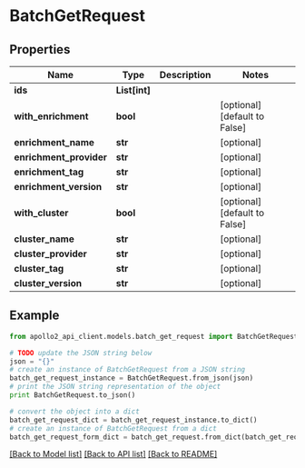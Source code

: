 # BatchGetRequest


## Properties
Name | Type | Description | Notes
------------ | ------------- | ------------- | -------------
**ids** | **List[int]** |  | 
**with_enrichment** | **bool** |  | [optional] [default to False]
**enrichment_name** | **str** |  | [optional] 
**enrichment_provider** | **str** |  | [optional] 
**enrichment_tag** | **str** |  | [optional] 
**enrichment_version** | **str** |  | [optional] 
**with_cluster** | **bool** |  | [optional] [default to False]
**cluster_name** | **str** |  | [optional] 
**cluster_provider** | **str** |  | [optional] 
**cluster_tag** | **str** |  | [optional] 
**cluster_version** | **str** |  | [optional] 

## Example

```python
from apollo2_api_client.models.batch_get_request import BatchGetRequest

# TODO update the JSON string below
json = "{}"
# create an instance of BatchGetRequest from a JSON string
batch_get_request_instance = BatchGetRequest.from_json(json)
# print the JSON string representation of the object
print BatchGetRequest.to_json()

# convert the object into a dict
batch_get_request_dict = batch_get_request_instance.to_dict()
# create an instance of BatchGetRequest from a dict
batch_get_request_form_dict = batch_get_request.from_dict(batch_get_request_dict)
```
[[Back to Model list]](../README.md#documentation-for-models) [[Back to API list]](../README.md#documentation-for-api-endpoints) [[Back to README]](../README.md)


